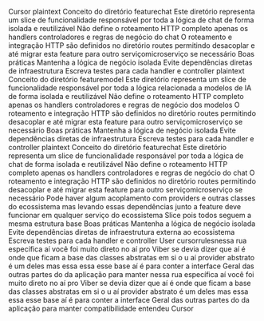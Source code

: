 Cursor
plaintext
 Conceito do diretório featurechat
 Este diretório representa um slice de funcionalidade responsável por toda a lógica de chat de forma isolada e reutilizável
 Não define o roteamento HTTP completo apenas os handlers controladores e regras de negócio do chat
 O roteamento e integração HTTP são definidos no diretório routes permitindo desacoplar e até migrar esta feature para outro serviçomicroserviço se necessário
 Boas práticas
  Mantenha a lógica de negócio isolada
  Evite dependências diretas de infraestrutura
  Escreva testes para cada handler e controller
plaintext
 Conceito do diretório featuremodel
 Este diretório representa um slice de funcionalidade responsável por toda a lógica relacionada a modelos de IA de forma isolada e reutilizável
 Não define o roteamento HTTP completo apenas os handlers controladores e regras de negócio dos modelos
 O roteamento e integração HTTP são definidos no diretório routes permitindo desacoplar e até migrar esta feature para outro serviçomicroserviço se necessário
 Boas práticas
  Mantenha a lógica de negócio isolada
  Evite dependências diretas de infraestrutura
  Escreva testes para cada handler e controller
plaintext
 Conceito do diretório featurechat
 Este diretório representa um slice de funcionalidade responsável por toda a lógica de chat de forma isolada e reutilizável
 Não define o roteamento HTTP completo apenas os handlers controladores e regras de negócio do chat
 O roteamento e integração HTTP são definidos no diretório routes permitindo desacoplar e até migrar esta feature para outro serviçomicroserviço se necessário
 Pode haver algum acoplamento com providers e outras classes do ecossistema mas levando essas dependências junto a feature deve funcionar em qualquer serviço do ecossistema Slice pois todos seguem a mesma estrutura base
 Boas práticas
  Mantenha a lógica de negócio isolada
  Evite dependências diretas de infraestrutura externa ao ecossistema
  Escreva testes para cada handler e controller
User
cursorrulesnessa rua específica aí você foi muito direto no aí pro Viber se devia dizer que aí é onde que ficam a base das classes abstratas em si o u aí provider abstrato é um deles mas essa essa esse base aí é para conter a interface Geral das outras partes do da aplicação para manter nessa rua específica aí você foi muito direto no aí pro Viber se devia dizer que aí é onde que ficam a base das classes abstratas em si o u aí provider abstrato é um deles mas essa essa esse base aí é para conter a interface Geral das outras partes do da aplicação para manter compatibilidade entendeu
Cursor